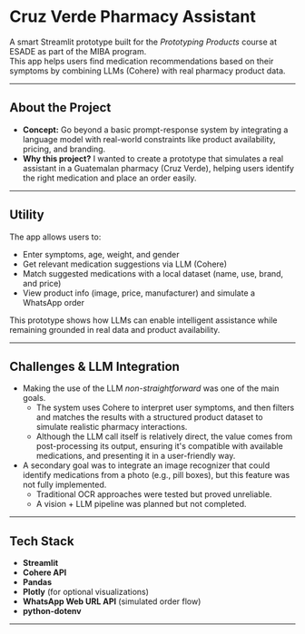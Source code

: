 # Cruz Verde Pharmacy Assistant

A smart Streamlit prototype built for the *Prototyping Products* course at ESADE as part of the MIBA program.  
This app helps users find medication recommendations based on their symptoms by combining LLMs (Cohere) with real pharmacy product data.

---

## About the Project

- **Concept:** Go beyond a basic prompt-response system by integrating a language model with real-world constraints like product availability, pricing, and branding.
- **Why this project?** I wanted to create a prototype that simulates a real assistant in a Guatemalan pharmacy (Cruz Verde), helping users identify the right medication and place an order easily.

---

## Utility

The app allows users to:

- Enter symptoms, age, weight, and gender  
- Get relevant medication suggestions via LLM (Cohere)  
- Match suggested medications with a local dataset (name, use, brand, and price)  
- View product info (image, price, manufacturer) and simulate a WhatsApp order  

This prototype shows how LLMs can enable intelligent assistance while remaining grounded in real data and product availability.

---

## Challenges & LLM Integration

- Making the use of the LLM *non-straightforward* was one of the main goals.
  - The system uses Cohere to interpret user symptoms, and then filters and matches the results with a structured product dataset to simulate realistic pharmacy interactions.
  - Although the LLM call itself is relatively direct, the value comes from post-processing its output, ensuring it's compatible with available medications, and presenting it in a user-friendly way.
- A secondary goal was to integrate an image recognizer that could identify medications from a photo (e.g., pill boxes), but this feature was not fully implemented.
  - Traditional OCR approaches were tested but proved unreliable.
  - A vision + LLM pipeline was planned but not completed.

---

## Tech Stack

- **Streamlit**
- **Cohere API**
- **Pandas**
- **Plotly** (for optional visualizations)
- **WhatsApp Web URL API** (simulated order flow)
- **python-dotenv**

---


